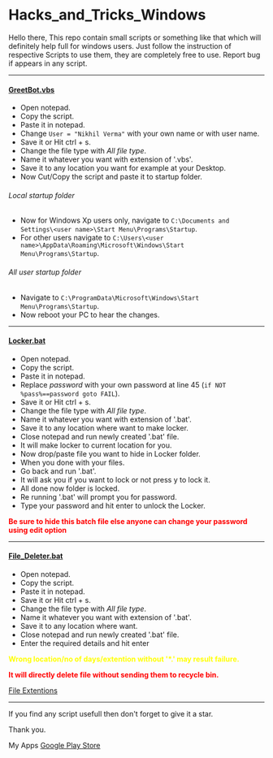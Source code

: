 # Hacks_and_Tricks_Windows
Hello there, This repo contain small scripts or something like that which will definitely help full for windows users. Just follow the instruction of respective Scripts to use them, they are completely free to use. Report bug if appears in any script.

***
#### [GreetBot.vbs](https://github.com/NIKHIL0VERMA/Hacks_and_Tricks_Windows/blob/main/GreetBot.vbs)
* Open notepad.
* Copy the script.
* Paste it in notepad.
* Change `User = "Nikhil Verma"` with your own name or with user name.
* Save it or Hit ctrl + s.
* Change the file type with _All file type_.
* Name it whatever you want with extension of '.vbs'.
* Save it to any location you want for example at your Desktop.
* Now Cut/Copy the script and paste it to startup folder.
###### Local startup folder
* Now for Windows Xp users only, navigate to `C:\Documents and Settings\<user name>\Start Menu\Programs\Startup`.
* For other users navigate to `C:\Users\<user name>\AppData\Roaming\Microsoft\Windows\Start Menu\Programs\Startup`.
###### All user startup folder
* Navigate to `C:\ProgramData\Microsoft\Windows\Start Menu\Programs\Startup`.
* Now reboot your PC to hear the changes.

***
#### [Locker.bat](https://github.com/NIKHIL0VERMA/Hacks_and_Tricks_Windows/blob/main/locker.bat)
* Open notepad.
* Copy the script.
* Paste it in notepad.
* Replace _password_ with your own password at line 45 (`if NOT %pass%==password goto FAIL`).
* Save it or Hit ctrl + s.
* Change the file type with _All file type_.
* Name it whatever you want with extension of '.bat'.
* Save it to any location where want to make locker.
* Close notepad and run newly created '.bat' file.
* It will make locker to current location for you.
* Now drop/paste file you want to hide in Locker folder.
* When you done with your files.
* Go back and run '.bat'.
* It will ask you if you want to lock or not press y to lock it.
* All done now folder is locked.
* Re running '.bat' will prompt you for password.
* Type your password and hit enter to unlock the Locker.

<span style="color:red">**Be sure to hide this batch file else anyone can change your password using edit option**</span>

***
#### [File_Deleter.bat](https://github.com/NIKHIL0VERMA/Hacks_and_Tricks_for_Windows/blob/main/File_Deleter.bat)
* Open notepad.
* Copy the script.
* Paste it in notepad.
* Save it or Hit ctrl + s.
* Change the file type with _All file type_.
* Name it whatever you want with extension of '.bat'.
* Save it to any location where want.
* Close notepad and run newly created '.bat' file.
* Enter the required details and hit enter

<span style="color:yellow">**Wrong location/no of days/extention without '*.' may result failure.**</span>

<span style="color:red">**It will directly delete file without sending them to recycle bin.**</span>

[File Extentions](https://en.wikipedia.org/wiki/List_of_file_formats)

***
If you find any script usefull then don't forget to give it a star.

Thank you.

My Apps [Google Play Store](https://play.google.com/store/apps/dev?id=5011720043750659265)
